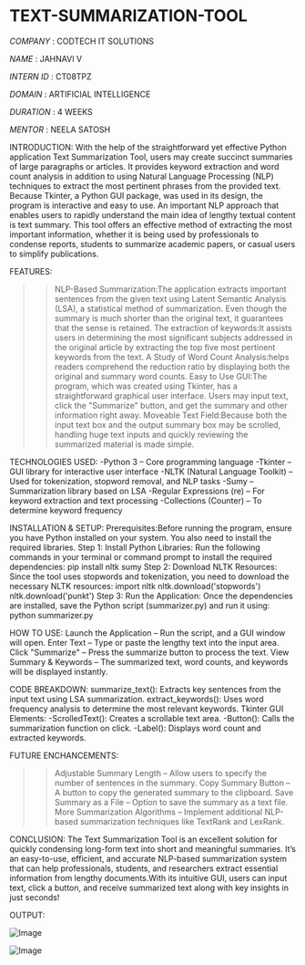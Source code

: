 # TEXT-SUMMARIZATION-TOOL

*COMPANY* : CODTECH IT SOLUTIONS

*NAME* : JAHNAVI V

*INTERN ID* : CT08TPZ

*DOMAIN* : ARTIFICIAL INTELLIGENCE

*DURATION* : 4 WEEKS

*MENTOR* : NEELA SATOSH

INTRODUCTION:
With the help of the straightforward yet effective Python application Text Summarization Tool, users may create succinct summaries of large paragraphs or articles. It provides keyword extraction and word count analysis in addition to using Natural Language Processing (NLP) techniques to extract the most pertinent phrases from the provided text. Because Tkinter, a Python GUI package, was used in its design, the program is interactive and easy to use.
An important NLP approach that enables users to rapidly understand the main idea of lengthy textual content is text summary. This tool offers an effective method of extracting the most important information, whether it is being used by professionals to condense reports, students to summarize academic papers, or casual users to simplify publications.

FEATURES:
>>NLP-Based Summarization:The application extracts important sentences from the given text using Latent Semantic Analysis (LSA), a statistical method of summarization. Even though the summary is much shorter than the original text, it guarantees that the sense is retained.
>>The extraction of keywords:It assists users in determining the most significant subjects addressed in the original article by extracting the top five most pertinent keywords from the text.
>>A Study of Word Count Analysis:helps readers comprehend the reduction ratio by displaying both the original and summary word counts.
>>Easy to Use GUI:The program, which was created using Tkinter, has a straightforward graphical user interface. Users may input text, click the "Summarize" button, and get the summary and other information right away.
>>Moveable Text Field:Because both the input text box and the output summary box may be scrolled, handling huge text inputs and quickly reviewing the summarized material is made simple.

TECHNOLOGIES USED:
-Python 3 – Core programming language
-Tkinter – GUI library for interactive user interface
-NLTK (Natural Language Toolkit) – Used for tokenization, stopword removal, and NLP tasks
-Sumy – Summarization library based on LSA
-Regular Expressions (re) – For keyword extraction and text processing
-Collections (Counter) – To determine keyword frequency

INSTALLATION & SETUP:
Prerequisites:Before running the program, ensure you have Python installed on your system. You also need to install the required libraries.
Step 1: Install Python Libraries:
Run the following commands in your terminal or command prompt to install the required dependencies: pip install nltk sumy
Step 2: Download NLTK Resources:
Since the tool uses stopwords and tokenization, you need to download the necessary NLTK resources: 
import nltk
nltk.download('stopwords')
nltk.download('punkt')
Step 3: Run the Application:
Once the dependencies are installed, save the Python script (summarizer.py) and run it using: python summarizer.py

HOW TO USE:
Launch the Application – Run the script, and a GUI window will open.
Enter Text – Type or paste the lengthy text into the input area.
Click "Summarize" – Press the summarize button to process the text.
View Summary & Keywords – The summarized text, word counts, and keywords will be displayed instantly.

CODE BREAKDOWN:
summarize_text(): Extracts key sentences from the input text using LSA summarization.
extract_keywords(): Uses word frequency analysis to determine the most relevant keywords.
Tkinter GUI Elements:
-ScrolledText(): Creates a scrollable text area.
-Button(): Calls the summarization function on click.
-Label(): Displays word count and extracted keywords.

FUTURE ENCHANCEMENTS:
>> Adjustable Summary Length – Allow users to specify the number of sentences in the summary.
>> Copy Summary Button – A button to copy the generated summary to the clipboard.
>> Save Summary as a File – Option to save the summary as a text file.
>> More Summarization Algorithms – Implement additional NLP-based summarization techniques like TextRank and LexRank.

CONCLUSION:
The Text Summarization Tool is an excellent solution for quickly condensing long-form text into short and meaningful summaries. It’s an easy-to-use, efficient, and accurate NLP-based summarization system that can help professionals, students, and researchers extract essential information from lengthy documents.With its intuitive GUI, users can input text, click a button, and receive summarized text along with key insights in just seconds!


OUTPUT:

![Image](https://github.com/user-attachments/assets/0307af58-5a10-4dbc-bed2-8073dcecd733)

![Image](https://github.com/user-attachments/assets/ae2217db-c53e-416e-9aeb-bd36acc0b372)
